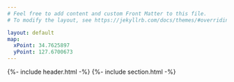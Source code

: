 ```yaml
---
# Feel free to add content and custom Front Matter to this file.
# To modify the layout, see https://jekyllrb.com/docs/themes/#overriding-theme-defaults

layout: default
map: 
  xPoint: 34.7625897
  yPoint: 127.6700673
---
```


{%- include header.html -%}
{%- include section.html -%}

